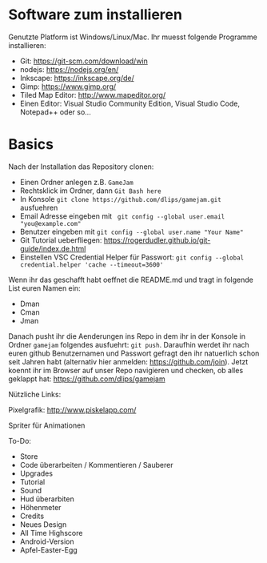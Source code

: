 # Software zum installieren

Genutzte Platform ist Windows/Linux/Mac. Ihr muesst folgende Programme installieren:

* Git: https://git-scm.com/download/win
* nodejs: https://nodejs.org/en/
* Inkscape: https://inkscape.org/de/
* Gimp: https://www.gimp.org/
* Tiled Map Editor: http://www.mapeditor.org/
* Einen Editor: Visual Studio Community Edition, Visual Studio Code, Notepad++ oder so...

# Basics

Nach der Installation das Repository clonen:

* Einen Ordner anlegen z.B. `GameJam`
* Rechtsklick im Ordner, dann `Git Bash here`
* In Konsole `git clone https://github.com/dlips/gamejam.git` ausfuehren
* Email Adresse eingeben mit ` git config --global user.email "you@example.com"`
* Benutzer eingeben mit `git config --global user.name "Your Name"`
* Git Tutorial ueberfliegen: https://rogerdudler.github.io/git-guide/index.de.html
* Einstellen VSC Credential Helper für Passwort: `git config --global credential.helper 'cache --timeout=3600'`

Wenn ihr das geschafft habt oeffnet die README.md und tragt in folgende List euren Namen ein:

* Dman
* Cman
* Jman

Danach pusht ihr die Aenderungen ins Repo in dem ihr in der Konsole in Ordner `gamejam` folgendes ausfuehrt: `git push`. 
Daraufhin werdet ihr nach euren github Benutzernamen und Passwort gefragt den ihr natuerlich schon 
seit Jahren habt (alternativ hier anmelden: https://github.com/join). Jetzt koennt ihr im Browser auf unser Repo navigieren 
und checken, ob alles geklappt hat: https://github.com/dlips/gamejam

Nützliche Links:

Pixelgrafik:
http://www.piskelapp.com/

Spriter für Animationen

To-Do:

* Store
* Code überarbeiten / Kommentieren / Sauberer
* Upgrades
* Tutorial
* Sound
* Hud überarbiten
* Höhenmeter
* Credits
* Neues Design
* All Time Highscore
* Android-Version
* Apfel-Easter-Egg

 
